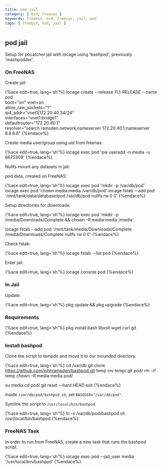 ```yaml
---
title: pod jail
category: [ bsd, freenas ]
keywords: freebsd, bsd, freenas, jail, pod
tags: [ freebsd, bsd, jail ]
---
```


## pod jail

Setup for pocatcher jail with iocage using 'bashpod', previously 'mashpodder'.

### On FreeNAS

Create jail:

{%ace edit=true, lang='sh'%}
iocage create --release 11.1-RELEASE --name pod \
          boot="on" vnet=on \
          allow_raw_sockets="1" \
          ip4_addr="vnet1|172.20.40.34/24" \
          interfaces="vnet1:bridge1" \
          defaultrouter="172.20.40.1" \
          resolver="search ramsden.network;nameserver 172.20.40.1;nameserver 8.8.8.8"
{%endace%}

Create media user/group using uid from freenas:

{%ace edit=true, lang='sh'%}
iocage exec pod 'pw useradd -n media -u 8675309'
{%endace%}

Nullfs mount any datasets in jail:

pod data, created on FreeNAS:

{%ace edit=true, lang='sh'%}
iocage exec pod 'mkdir -p /var/db/pod'
iocage exec pod 'chown media:media /var/db/pod'
iocage fstab --add pod '/mnt/tank/data/database/pod /var/db/pod nullfs rw 0 0'
{%endace%}

Setup directories for downloads:

{%ace edit=true, lang='sh'%}
iocage exec pod 'mkdir -p /media/Downloads/Complete && chown -R media:media /media'

iocage fstab --add pod '/mnt/tank/media/Downloads/Complete /media/Downloads/Complete nullfs rw 0 0'
{%endace%}

Check fstab:

{%ace edit=true, lang='sh'%}
iocage fstab --list pod
{%endace%}

Enter jail.

{%ace edit=true, lang='sh'%}
iocage console pod
{%endace%}

### In Jail

Update.

{%ace edit=true, lang='sh'%}
pkg update && pkg upgrade
{%endace%}

### Requirements

{%ace edit=true, lang='sh'%}
pkg install bash libxslt wget curl git
{%endace%}


### Install bashpod

Clone the script to tempdir and move it to our mounded directory.

{%ace edit=true, lang='sh'%}
cd /var/db
git clone  https://github.com/johnramsden/bashpod.git temp
mv temp/.git pod/
rm -rf temp
chown -R media:media pod/

su media
cd pod/
git reset --hard HEAD
exit
{%endace%}

Inside `/var/db/pod/bashpod.sh`, set `BASEDIR="/var/db/pod"`.

Symlink the script to `/usr/local/bin/bashpod`.

{%ace edit=true, lang='sh'%}
ln -s /var/db/pod/bashpod.sh /usr/local/bin/bashpod
{%endace%}

### FreeNAS Task

In order to run from FreeNAS, create a new task that runs the bashpod script.

{%ace edit=true, lang='sh'%}
iocage exec pod --jail_user media '/usr/local/bin/bashpod'
{%endace%}
